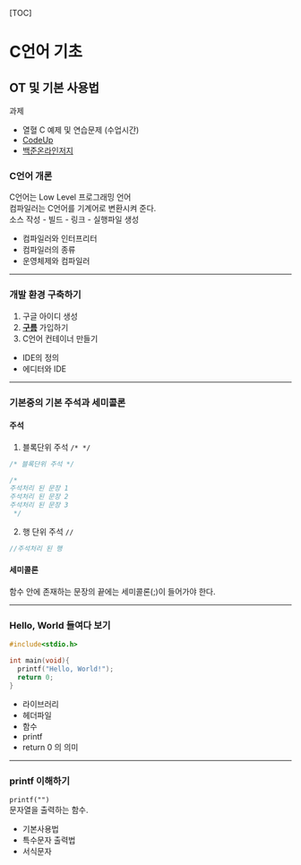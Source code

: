 
[TOC]

# C언어 기초

## OT 및 기본 사용법

과제  
* 열혈 C 예제 및 연습문제 (수업시간)
* [CodeUp](http://codeup.kr/JudgeOnline/problemset.php)
* [백준온라인저지](https://www.acmicpc.net/)


### C언어 개론
C언어는 Low Level 프로그래밍 언어  
컴파일러는 C언어를 기계어로 변환시켜 준다.  
소스 작성 - 빌드 - 링크 - 실행파일 생성  

* 컴파일러와 인터프리터
* 컴파일러의 종류
* 운영체제와 컴파일러

***

### 개발 환경 구축하기
1. 구글 아이디 생성
2. __[구름](https://ide.goorm.io)__ 가입하기
3. C언어 컨테이너 만들기


* IDE의 정의
* 에디터와 IDE

***
### 기본중의 기본 주석과 세미콜론

#### 주석
1. 블록단위 주석 `/* */`

  ```c
  /* 블록단위 주석 */

  /*
  주석처리 된 문장 1
  주석처리 된 문장 2
  주석처리 된 문장 3
   */
  ```

2. 행 단위 주석 `//`

  ```c
  //주석처리 된 행
  ```

#### 세미콜론
함수 안에 존재하는 문장의 끝에는 세미콜론(;)이 들어가야 한다.

***

### Hello, World 들여다 보기


```c
#include<stdio.h>

int main(void){
  printf("Hello, World!");
  return 0;
}
```
* 라이브러리
* 헤더파일
* 함수
* printf
* return 0 의 의미

***

### printf 이해하기

`printf("")`  
문자열을 출력하는 함수.

* 기본사용법
* 특수문자 출력법
* 서식문자
